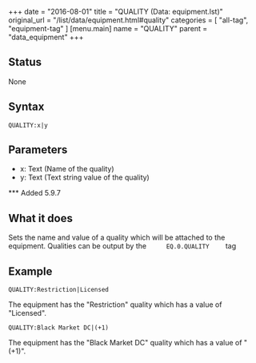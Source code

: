+++
date = "2016-08-01"
title = "QUALITY (Data: equipment.lst)"
original_url = "/list/data/equipment.html#quality"
categories = [ "all-tag", "equipment-tag" ]
[menu.main]
    name = "QUALITY"
    parent = "data_equipment"
+++

## Status

None

## Syntax

`QUALITY:x|y`

## Parameters

-   x: Text (Name of the quality)
-   y: Text (Text string value of the quality)



<span id="quality"></span> \*\*\* Added 5.9.7

What it does
------------

Sets the name and value of a quality which will be attached to the
equipment. Qualities can be output by the `      EQ.0.QUALITY     ` tag

Example
-------

`QUALITY:Restriction|Licensed`

The equipment has the "Restriction" quality which has a value of
"Licensed".

`QUALITY:Black Market DC|(+1)`

The equipment has the "Black Market DC" quality which has a value of
"(+1)".

